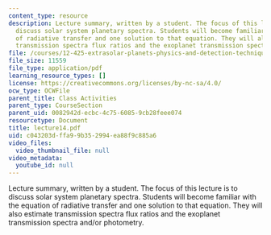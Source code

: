 ```yaml
---
content_type: resource
description: Lecture summary, written by a student. The focus of this lecture is to
  discuss solar system planetary spectra. Students will become familiar with the equation
  of radiative transfer and one solution to that equation. They will also estimate
  transmission spectra flux ratios and the exoplanet transmission spectra and/or photometry.
file: /courses/12-425-extrasolar-planets-physics-and-detection-techniques-fall-2007/c043203dffa99b352994ea88f9c885a6_lecture14.pdf
file_size: 11559
file_type: application/pdf
learning_resource_types: []
license: https://creativecommons.org/licenses/by-nc-sa/4.0/
ocw_type: OCWFile
parent_title: Class Activities
parent_type: CourseSection
parent_uid: 0082942d-ecbc-4c75-6085-9cb28feee074
resourcetype: Document
title: lecture14.pdf
uid: c043203d-ffa9-9b35-2994-ea88f9c885a6
video_files:
  video_thumbnail_file: null
video_metadata:
  youtube_id: null
---
```

Lecture summary, written by a student. The focus of this lecture is to discuss solar system planetary spectra. Students will become familiar with the equation of radiative transfer and one solution to that equation. They will also estimate transmission spectra flux ratios and the exoplanet transmission spectra and/or photometry.